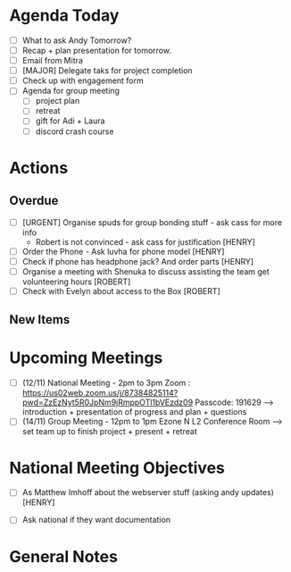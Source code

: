 # Agenda Today
- [ ] What to ask Andy Tomorrow?
- [ ] Recap + plan presentation for tomorrow.
- [ ] Email from Mitra
- [ ] [MAJOR] Delegate taks for project completion
- [ ] Check up with engagement form
- [ ] Agenda for group meeting
	- [ ] project plan
	- [ ] retreat
	- [ ] gift for Adi + Laura
	- [ ] discord crash course

# Actions
## Overdue
- [ ] [URGENT] Organise spuds for group bonding stuff - ask cass for more info
    - Robert is not convinced - ask cass for justification [HENRY]
- [ ] Order the Phone - Ask luvha for phone model [HENRY]
- [ ] Check if phone has headphone jack? And order parts [HENRY]
- [ ] Organise a meeting with Shenuka to discuss assisting the team get volunteering hours [ROBERT] 
- [ ] Check with Evelyn about access to the Box [ROBERT]
## New Items




# Upcoming Meetings
- [ ] (12/11) National Meeting - 2pm to 3pm Zoom : https://us02web.zoom.us/j/87384825114?pwd=ZzEzNyt5R0JpNm9jRmppOTl1bVEzdz09 Passcode: 191629 --> introduction + presentation of progress and plan + questions
- [ ] (14/11) Group Meeting - 12pm to 1pm Ezone N L2 Conference Room --> set team up to finish project + present + retreat

# National Meeting Objectives
- [ ] As Matthew Imhoff about the webserver stuff (asking andy updates) [HENRY]
- [ ] Ask national if they want documentation


# General Notes
